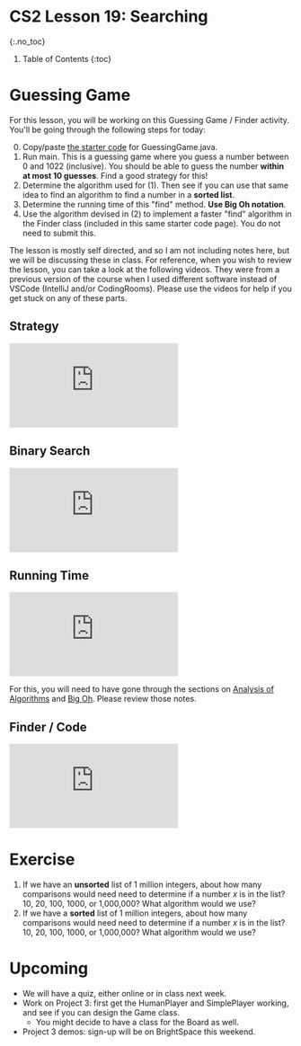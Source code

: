 # CS2 Lesson 19: Searching
{:.no_toc}

1. Table of Contents
{:toc}

# Guessing Game

For this lesson, you will be working on this Guessing Game / Finder activity. You'll be going through the following steps for today:

0. Copy/paste [the starter code](code/lesson19.html) for GuessingGame.java. 
1. Run main. This is a guessing game where you guess a number between 0 and 1022 (inclusive). You should be able to guess the number **within at most 10 guesses**. Find a good strategy for this!
2. Determine the algorithm used for (1). Then see if you can use that same idea to find an algorithm to find a number in a **sorted list**.
3. Determine the running time of this "find" method. **Use Big Oh notation**.
4. Use the algorithm devised in (2) to implement a faster "find" algorithm in the Finder class (included in this same starter code page). You do not need to submit this.

The lesson is mostly self directed, and so I am not including notes here, but we will be discussing these in class. For reference, when you wish to review the lesson, you can take a look at the following videos. They were from a previous version of the course when I used different software instead of VSCode (IntelliJ and/or CodingRooms). Please use the videos for help if you get stuck on any of these parts.

## Strategy

<div class="youtube-container">
<iframe src="https://www.youtube.com/embed/TbLVgtfrXMY" title="YouTube video player" frameborder="0" allow="accelerometer; autoplay; clipboard-write; encrypted-media; gyroscope; picture-in-picture" allowfullscreen></iframe>
</div>

## Binary Search

<div class="youtube-container">
<iframe src="https://www.youtube.com/embed/HxT2UPc5Bt4" title="YouTube video player" frameborder="0" allow="accelerometer; autoplay; clipboard-write; encrypted-media; gyroscope; picture-in-picture" allowfullscreen></iframe>
</div>

## Running Time

<div class="youtube-container">
<iframe src="https://www.youtube.com/embed/frPIY5BgSUc" title="YouTube video player" frameborder="0" allow="accelerometer; autoplay; clipboard-write; encrypted-media; gyroscope; picture-in-picture" allowfullscreen></iframe>
</div>

For this, you will need to have gone through the sections on [Analysis of Algorithms](lesson16.html#analysis-of-algorithms) and [Big Oh](lesson16.html#big-oh-notation). Please review those notes.

## Finder / Code

<div class="youtube-container">
<iframe src="https://www.youtube.com/embed/r8cMvABL9G4" title="YouTube video player" frameborder="0" allow="accelerometer; autoplay; clipboard-write; encrypted-media; gyroscope; picture-in-picture" allowfullscreen></iframe>
</div>

# Exercise

1. If we have an **unsorted** list of 1 million integers, about how many comparisons would need need to determine if a number $x$ is in the list? 10, 20, 100, 1000, or 1,000,000? What algorithm would we use?
2. If we have a **sorted** list of 1 million integers, about how many comparisons would need need to determine if a number $x$ is in the list? 10, 20, 100, 1000, or 1,000,000? What algorithm would we use?

# Upcoming

* We will have a quiz, either online or in class next week.
* Work on Project 3: first get the HumanPlayer and SimplePlayer working, and see if you can design the Game class.
  * You might decide to have a class for the Board as well.
* Project 3 demos: sign-up will be on BrightSpace this weekend.
